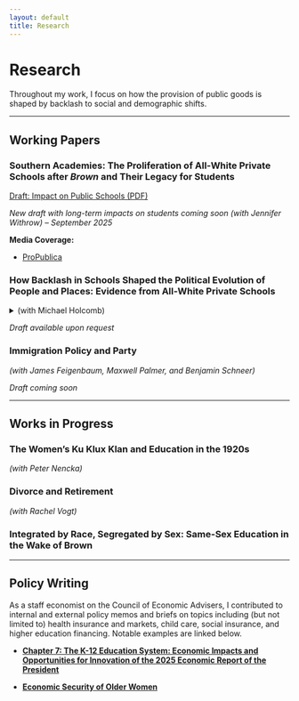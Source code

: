 ```yaml
---
layout: default
title: Research
---
```


# Research

Throughout my work, I focus on how the provision of public goods is shaped by backlash to social and demographic shifts. 

---

## Working Papers

### Southern Academies: The Proliferation of All-White Private Schools after *Brown* and Their Legacy for Students
[ Draft: Impact on Public Schools (PDF)](assets/files/williamson_segac.pdf)  

*New draft with long-term impacts on students coming soon (with Jennifer Withrow) – September 2025*  

**Media Coverage:**  
- [ProPublica](https://www.propublica.org/article/alabama-researchers-segregation-academies-school-vouchers)


### How Backlash in Schools Shaped the Political Evolution of People and Places: Evidence from All-White Private Schools
<details>
  <summary>(with Michael Holcomb)</summary>
  <p>
  Institutionalized backlash may be an important mediator of social progress. In the post-Brown v. Board (1954) U.S. South, white citizens established de jure segregationist private schools. These “segregation academies” effectively impeded efforts to integrate schools, especially in rural areas (Williamson, 2024).  
  </p>
  <p>
  In this paper, we study the consequences of this preservation of segregation on historical voting behavior and later racial attitudes in the Southeast. We argue that segregation academies entrenched a culture of racial division in places that otherwise would have made steps toward integration. Using difference-in-differences designs around the openings of segregation academies, we find a shift in anti-Black racial attitudes in White respondents in treated counties and a decline in local Black political representation. We discuss potential explanations for these patterns and extensions for future work.
  </p>
</details>  

*Draft available upon request*  


### Immigration Policy and Party  
*(with James Feigenbaum, Maxwell Palmer, and Benjamin Schneer)*  

*Draft coming soon*  

---

## Works in Progress

### The Women’s Ku Klux Klan and Education in the 1920s  
*(with Peter Nencka)*  

### Divorce and Retirement 
*(with Rachel Vogt)*  

### Integrated by Race, Segregated by Sex: Same-Sex Education in the Wake of Brown

---

## Policy Writing

As a staff economist on the Council of Economic Advisers, I contributed to internal and external policy memos and briefs on topics including (but not limited to) health insurance and markets, child care, social insurance, and higher education financing. Notable examples are linked below.

- [**Chapter 7: The K-12 Education System: Economic Impacts and Opportunities for Innovation of the 2025 Economic Report of the President**](https://bidenwhitehouse.archives.gov/wp-content/uploads/2025/01/ERP-2025.pdf)

- [**Economic Security of Older Women**](https://bidenwhitehouse.archives.gov/cea/written-materials/2024/09/20/economic-security-of-older-women/)
